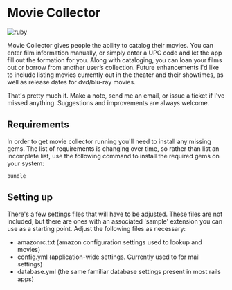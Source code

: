# Movie Collector

[![ruby](https://github.com/invalidusrname/movie-collector/actions/workflows/main.yml/badge.svg)](https://github.com/invalidusrname/movie-collector/actions/workflows/main.yml)

Movie Collector gives people the ability to catalog their movies. You can enter film information manually, or simply enter a UPC code and let the app fill out the formation for you. Along with cataloging, you can loan your films out or borrow from another user’s collection. Future enhancements I'd like to include listing movies currently out in the theater and their showtimes, as well as release dates for dvd/blu-ray movies.

That's pretty much it. Make a note, send me an email, or issue a ticket if I've missed anything. Suggestions and improvements are always welcome.

## Requirements

In order to get movie collector running you'll need to install any missing gems. The list of requirements is changing over time, so rather than list an incomplete list, use the following command to install the required gems on your system:

```
bundle
```

## Setting up

There's a few settings files that will have to be adjusted. These files are not included, but there are ones with an associated 'sample' extension you can use as a starting point. Adjust the following files as necessary:

- amazonrc.txt     (amazon configuration settings used to lookup and movies)
- config.yml       (application-wide settings. Currently used to for mail settings)
- database.yml     (the same familiar database settings present in most rails apps)

